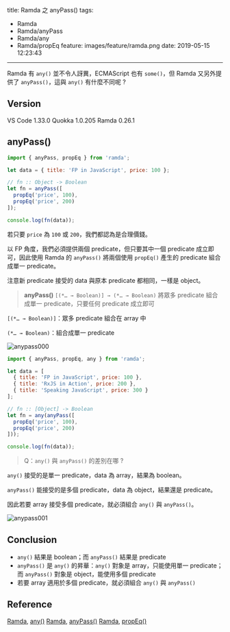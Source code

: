 title: Ramda 之 anyPass()
tags:
  - Ramda
  - Ramda/anyPass
  - Ramda/any
  - Ramda/propEq
feature: images/feature/ramda.png
date: 2019-05-15 12:23:43
---
Ramda 有 `any()` 並不令人訝異，ECMAScript 也有 `some()`，但 Ramda 又另外提供了 `anyPass()`，這與 `any()` 有什麼不同呢 ?

<!-- more -->

## Version

VS Code 1.33.0
Quokka 1.0.205
Ramda 0.26.1

## anyPass()

```javascript
import { anyPass, propEq } from 'ramda';

let data = { title: 'FP in JavaScript', price: 100 };

// fn :: Object -> Boolean
let fn = anyPass([
  propEq('price', 100),
  propEq('price', 200)
]);

console.log(fn(data));
```

若只要 `price` 為 `100` 或 `200`，我們都認為是合理價錢。

以 FP 角度，我們必須提供兩個 predicate，但只要其中一個 predicate 成立即可，因此使用 Ramda 的 `anyPass()` 將兩個使用 `propEq()` 產生的 predicate 組合成單一 predicate。

注意新 predicate 接受的 data 與原本 predicate 都相同，一樣是 object。

> **anyPass()**
> `[(*… → Boolean)] → (*… → Boolean)`
> 將眾多 predicate 組合成單一 predicate，只要任何 predicate 成立即可

`[(*… → Boolean)]`：眾多 predicate 組合在 array 中

`(*… → Boolean)`：組合成單一 predicate

![anypass000](/images/ramda/anypass/anypass000.png)

```javascript
import { anyPass, propEq, any } from 'ramda';

let data = [
  { title: 'FP in JavaScript', price: 100 },
  { title: 'RxJS in Action', price: 200 },
  { title: 'Speaking JavaScript', price: 300 }
];

// fn :: [Object] -> Boolean
let fn = any(anyPass([
  propEq('price', 100),
  propEq('price', 200)
]));

console.log(fn(data));
```
> Q：`any()` 與 `anyPass()` 的差別在哪 ?

`any()` 接受的是單一 predicate，data 為 array，結果為 boolean。

`anyPass()`  能接受的是多個 predicate，data 為 object，結果還是 predicate。

因此若要 array 接受多個 predicate，就必須組合 `any()` 與 `anyPass()`。

![anypass001](/images/ramda/anypass/anypass001.png)

## Conclusion

* `any()` 結果是 boolean；而 `anyPass()` 結果是 predicate
* `anyPass()` 是 `any()` 的昇華：`any()` 對象是 array，只能使用單一 predicate；而 `anyPass()` 對象是 object，能使用多個 predicate
* 若要 array 適用於多個 predicate，就必須組合 `any()` 與 `anyPass()`

## Reference

[Ramda](https://ramdajs.com), [any()](https://ramdajs.com/docs/#any)
[Ramda](https://ramdajs.com), [anyPass()](https://ramdajs.com/docs/#anyPass)
[Ramda](https://ramdajs.com), [propEq()](https://ramdajs.com/docs/#propEq)